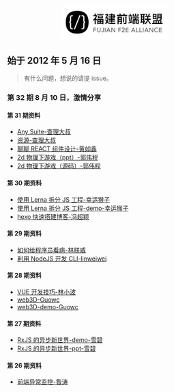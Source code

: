 <div align="center"><img src="./src/logo.jpg" width = "50%" height = "50%" /></div>

## 始于 2012 年 5 月 16 日

> 有什么问题，想说的请提 issue。

### 第 32 期 8 月 10 日，激情分享

#### 第 31 期资料

- [Any Suite-查理大叔](./s31/AnySuite.pptx)
- [资源-查理大叔](https://github.com/futurechallenger/any_suite)
- [聊聊 REACT 组件设计-黄如鑫](./s31/前端分享第31期短分享-聊聊React组件.zip)
- [2d 物理下游戏（ppt）-郭伟程](./s31/2d物理游戏-推金币/html5PhysicGame.key)
- [2d 物理下游戏（源码）-郭伟程](./s31/2d物理游戏-推金币/index.html)

#### 第 30 期资料

- [使用 Lerna 拆分 JS 工程-幸运猴子](./s30/使用Lerna拆分JS工程.key)
- [使用 Lerna 拆分 JS 工程-demo-幸运猴子](./s30/scaffold.zip)
- [hexo 快速搭建博客-冯超颖](./s30/冯超颖hexo.key)

#### 第 29 期资料

- [如何给程序员看病-林朕威](./s29/如何给程序看病.zip)
- [利用 NodeJS 开发 CLI-linweiwei](https://slides.com/weiweilin/deck-4#/)

#### 第 28 期资料

- [VUE 开发技巧-林小波](./s28/VUE开发技巧.pptx)
- [web3D-Guowc](./s28/Guowc-web3D.key)
- [web3D-demo-Guowc](./s28/web3D-demo.zip)

#### 第 27 期资料

- [RxJS 的异步新世界-demo-雪碧](https://github.com/doodlewind/rx-elevator-demo/)
- [RxJS 的异步新世界-ppt-雪碧](./s27/rx-intro.pdf)

#### 第 26 期资料

- [前端异常监控-昝涛](./s26/前端异常监控_stefanzan@fundebug.pdf)
